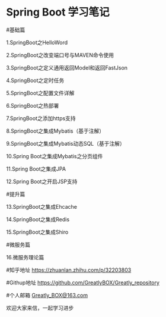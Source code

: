 # Spring Boot 学习笔记

#基础篇

1.SpringBoot之HelloWord

2.SpringBoot之改变端口号与MAVEN命令使用

3.SpringBoot之定义通用返回Model和返回FastJson

4.SpringBoot之定时任务

5.SpringBoot之配置文件详解

6.SpringBoot之热部署

7.SpringBoot之添加https支持

8.SpringBoot之集成Mybatis（基于注解）

9.SpringBoot之集成Mybatis动态SQL（基于注解）

10.Spring Boot之集成Mybatis之分页组件

11.Spring Boot之集成JPA

12.Spring Boot之开启JSP支持





#提升篇



13.SpringBoot之集成Ehcache

14.SpringBoot之集成Redis

15.SpringBoot之集成Shiro



#微服务篇



16.微服务理论篇





#知乎地址
https://zhuanlan.zhihu.com/p/32203803

#Githup地址
https://github.com/GreatlyBOX/Greatly_repository

#个人邮箱
Greatly_BOX@163.com


欢迎大家来信，一起学习进步
